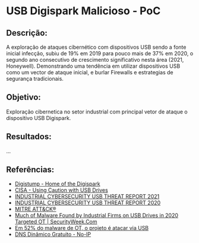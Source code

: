 # USB Digispark Malicioso - PoC

## Descrição:
A exploração de ataques cibernético com dispositivos USB sendo a fonte inicial infecção, subiu de 19% em 2019 para pouco mais de 37% em 2020, o segundo ano consecutivo de crescimento significativo nesta área (2021, Honeywell). Demonstrando uma tendência em utilizar dispositivos USB como um vector de ataque inicial, e burlar Firewalls e estrategias de segurança tradicionais.

## Objetivo:
Exploração cibernetica no setor industrial com principal vetor de ataque o dispositivo USB Digispark. 

## Resultados:
...

## Referências:
- [Digistump - Home of the Digispark](http://digistump.com/)
- [CISA - Using Caution with USB Drives](https://www.cisa.gov/tips/st08-001)
- [INDUSTRIAL CYBERSECURITY USB THREAT REPORT 2021](https://www.honeywellforge.ai/content/dam/forge/en/documents/cybersecurity/Industrial_Cybersecurity_USB_Threat_Report_v5.pdf)
- [INDUSTRIAL CYBERSECURITY USB THREAT REPORT 2020](https://hcenews.honeywell.com/rs/093-RAU-212/images/USB-Threat-Report.pdf)
- [MITRE ATT&CK®](https://attack.mitre.org/)
- [Much of Malware Found by Industrial Firms on USB Drives in 2020 Targeted OT | SecurityWeek.Com](https://www.securityweek.com/much-malware-found-industrial-firms-usb-drives-2020-targeted-ot)
- [Em 52% do malware de OT, o projeto é atacar via USB](https://www.cisoadvisor.com.br/em-52-do-malware-de-ot-o-projeto-e-atacar-via-usb/)
- [DNS Dinâmico Gratuito - No-IP](https://www.noip.com/pt-BR)
